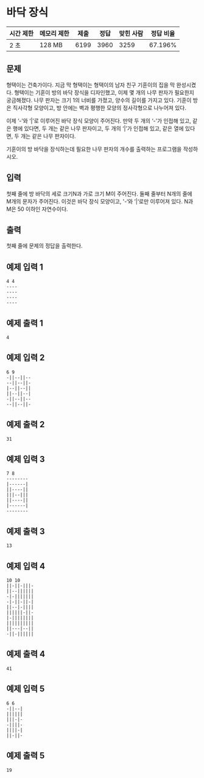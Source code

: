 # 바닥 장식

| 시간 제한 | 메모리 제한 | 제출 | 정답 | 맞힌 사람 | 정답 비율 |
| --- | --- | --- | --- | --- | --- |
| 2 초 | 128 MB | 6199 | 3960 | 3259 | 67.196% |

## 문제

형택이는 건축가이다. 지금 막 형택이는 형택이의 남자 친구 기훈이의 집을 막 완성시켰다. 형택이는 기훈이 방의 바닥 장식을 디자인했고, 이제 몇 개의 나무 판자가 필요한지 궁금해졌다. 나무 판자는 크기 1의 너비를 가졌고, 양수의 길이를 가지고 있다. 기훈이 방은 직사각형 모양이고, 방 안에는 벽과 평행한 모양의 정사각형으로 나누어져 있다.

이제 ‘-’와 ‘|’로 이루어진 바닥 장식 모양이 주어진다. 만약 두 개의 ‘-’가 인접해 있고, 같은 행에 있다면, 두 개는 같은 나무 판자이고, 두 개의 ‘|’가 인접해 있고, 같은 열에 있다면, 두 개는 같은 나무 판자이다.

기훈이의 방 바닥을 장식하는데 필요한 나무 판자의 개수를 출력하는 프로그램을 작성하시오.

## 입력

첫째 줄에 방 바닥의 세로 크기N과 가로 크기 M이 주어진다. 둘째 줄부터 N개의 줄에 M개의 문자가 주어진다. 이것은 바닥 장식 모양이고, '-‘와 ’|‘로만 이루어져 있다. N과 M은 50 이하인 자연수이다.

## 출력

첫째 줄에 문제의 정답을 출력한다.

## 예제 입력 1

```
4 4
----
----
----
----

```

## 예제 출력 1

```
4

```

## 예제 입력 2

```
6 9
-||--||--
--||--||-
|--||--||
||--||--|
-||--||--
--||--||-

```

## 예제 출력 2

```
31

```

## 예제 입력 3

```
7 8
--------
|------|
||----||
|||--|||
||----||
|------|
--------

```

## 예제 출력 3

```
13

```

## 예제 입력 4

```
10 10
||-||-|||-
||--||||||
-|-|||||||
-|-||-||-|
||--|-||||
||||||-||-
|-||||||||
||||||||||
||---|--||
-||-||||||

```

## 예제 출력 4

```
41

```

## 예제 입력 5

```
6 6
-||--|
||||||
|||-|-
-||||-
||||-|
||-||-

```

## 예제 출력 5

```
19
```